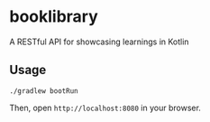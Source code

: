 # booklibrary

A RESTful API for showcasing learnings in Kotlin


## Usage

```
./gradlew bootRun
```

Then, open `http://localhost:8080` in your browser.
